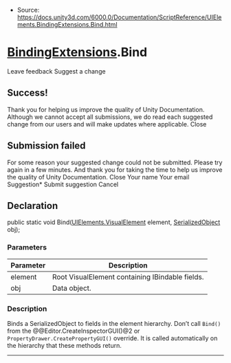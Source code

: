 * Source: https://docs.unity3d.com/6000.0/Documentation/ScriptReference/UIElements.BindingExtensions.Bind.html

#  [BindingExtensions](https://docs.unity3d.com/6000.0/Documentation/ScriptReference/UIElements.BindingExtensions.html).Bind
Leave feedback
Suggest a change
## Success!
Thank you for helping us improve the quality of Unity Documentation. Although we cannot accept all submissions, we do read each suggested change from our users and will make updates where applicable.
Close
## Submission failed
For some reason your suggested change could not be submitted. Please <a>try again</a> in a few minutes. And thank you for taking the time to help us improve the quality of Unity Documentation.
Close
Your name Your email Suggestion* Submit suggestion
Cancel
## Declaration
public static void Bind([UIElements.VisualElement](https://docs.unity3d.com/6000.0/Documentation/ScriptReference/UIElements.VisualElement.html) element, [SerializedObject](https://docs.unity3d.com/6000.0/Documentation/ScriptReference/SerializedObject.html) obj); 
### Parameters
Parameter | Description  
---|---  
element | Root VisualElement containing IBindable fields.  
obj | Data object.  
### Description
Binds a SerializedObject to fields in the element hierarchy. 
Don’t call `Bind()` from the @@Editor.CreateInspectorGUI()@2 or `PropertyDrawer.CreatePropertyGUI()` override. It is called automatically on the hierarchy that these methods return. 
* * *
